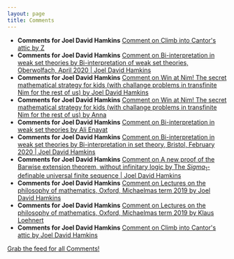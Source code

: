 ```yaml
---
layout: page
title: Comments
---
```


* **Comments for Joel David Hamkins** [Comment on Climb into Cantor's attic by Z](http://jdh.hamkins.org/climb-into-cantors-attic/#comment-10797)
* **Comments for Joel David Hamkins** [Comment on Bi-interpretation in weak set theories by Bi-interpretation of weak set theories, Oberwolfach, April 2020 \| Joel David Hamkins](http://jdh.hamkins.org/bi-interpretation-in-weak-set-theories/#comment-10796)
* **Comments for Joel David Hamkins** [Comment on Win at Nim! The secret mathematical strategy for kids (with challange problems in transfinite Nim for the rest of us) by Joel David Hamkins](http://jdh.hamkins.org/win-at-nim-the-secret-mathematical-strategy/#comment-10795)
* **Comments for Joel David Hamkins** [Comment on Win at Nim! The secret mathematical strategy for kids (with challange problems in transfinite Nim for the rest of us) by Anna](http://jdh.hamkins.org/win-at-nim-the-secret-mathematical-strategy/#comment-10794)
* **Comments for Joel David Hamkins** [Comment on Bi-interpretation in weak set theories by Ali Enayat](http://jdh.hamkins.org/bi-interpretation-in-weak-set-theories/#comment-10793)
* **Comments for Joel David Hamkins** [Comment on Bi-interpretation in weak set theories by Bi-interpretation in set theory, Bristol, February 2020 \| Joel David Hamkins](http://jdh.hamkins.org/bi-interpretation-in-weak-set-theories/#comment-10792)
* **Comments for Joel David Hamkins** [Comment on A new proof of the Barwise extension theorem, without infinitary logic by The $Sigma_1$-definable universal finite sequence \| Joel David Hamkins](http://jdh.hamkins.org/a-new-proof-of-the-barwise-extension-theorem/#comment-10791)
* **Comments for Joel David Hamkins** [Comment on Lectures on the philosophy of mathematics, Oxford, Michaelmas term 2019 by Joel David Hamkins](http://jdh.hamkins.org/lectures-on-the-philosophy-of-mathematics-oxford-michaelmas-2019/#comment-10790)
* **Comments for Joel David Hamkins** [Comment on Lectures on the philosophy of mathematics, Oxford, Michaelmas term 2019 by Klaus Loehnert](http://jdh.hamkins.org/lectures-on-the-philosophy-of-mathematics-oxford-michaelmas-2019/#comment-10789)
* **Comments for Joel David Hamkins** [Comment on Climb into Cantor's attic by Joel David Hamkins](http://jdh.hamkins.org/climb-into-cantors-attic/#comment-10788)

[Grab the feed for all Comments!](Comments.xml)
